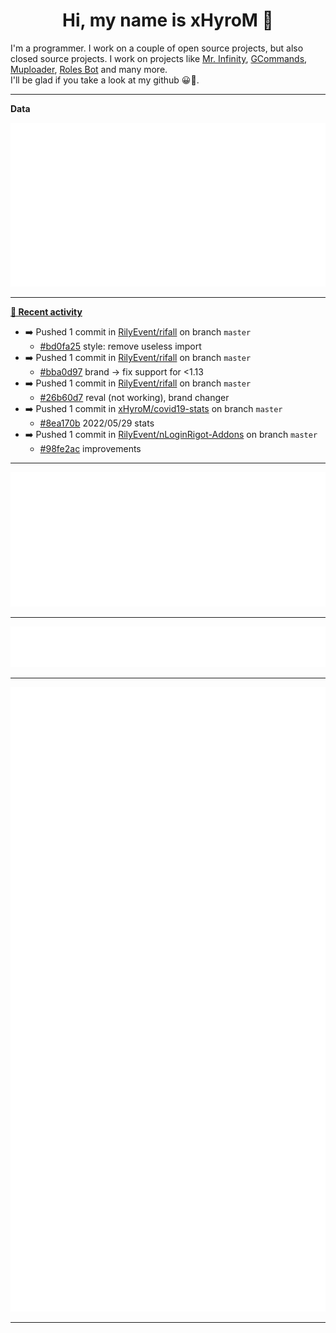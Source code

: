<p align="center">
    <!-- <img src="https://avatars.githubusercontent.com/u/56601352" width="192" alt="hyro's pfp" /> -->
    <h1 align="center">Hi, my name is xHyroM 👋</h1>
</p>

I'm a programmer. I work on a couple of open source projects, but also closed source projects. I work on projects like [Mr. Infinity](https://discord.com/oauth2/authorize?client_id=720321585625694239&scope=bot%20applications.commands&permissions=8&redirect_uri=https://blobs.gq/imanager&prompt=consent&response_type=code), [GCommands](https://github.com/Garlic-Team/GCommands), [Muploader](https://github.com/xHyroM/Muploder), [Roles Bot](https://github.com/xHyroM/roles-bot) and many more.  
I'll be glad if you take a look at my github 😀👀.

___
**Data**

<img src="https://github.com/xHyroM/xHyroM/blob/master/.cache/base.svg">

___

**[📰 Recent activity](https://github.com/xHyroM)**
* ➡️ Pushed 1 commit in [RilyEvent/rifall](https://github.com/RilyEvent/rifall) on branch `master`
  * [#bd0fa25](https://github.com/RilyEvent/rifall/commit/bd0fa25) style: remove useless import
* ➡️ Pushed 1 commit in [RilyEvent/rifall](https://github.com/RilyEvent/rifall) on branch `master`
  * [#bba0d97](https://github.com/RilyEvent/rifall/commit/bba0d97) brand -&gt; fix support for &lt;1.13
* ➡️ Pushed 1 commit in [RilyEvent/rifall](https://github.com/RilyEvent/rifall) on branch `master`
  * [#26b60d7](https://github.com/RilyEvent/rifall/commit/26b60d7) reval (not working), brand changer
* ➡️ Pushed 1 commit in [xHyroM/covid19-stats](https://github.com/xHyroM/covid19-stats) on branch `master`
  * [#8ea170b](https://github.com/xHyroM/covid19-stats/commit/8ea170b) 2022/05/29 stats
* ➡️ Pushed 1 commit in [RilyEvent/nLoginRigot-Addons](https://github.com/RilyEvent/nLoginRigot-Addons) on branch `master`
  * [#98fe2ac](https://github.com/RilyEvent/nLoginRigot-Addons/commit/98fe2ac) improvements


___

<img src="https://github.com/xHyroM/xHyroM/blob/master/.cache/isocalendar.svg">

___

<img src="https://github.com/xHyroM/xHyroM/blob/master/.cache/languages.svg">

___

<img src="https://github.com/xHyroM/xHyroM/blob/master/.cache/achievements.svg">

___
